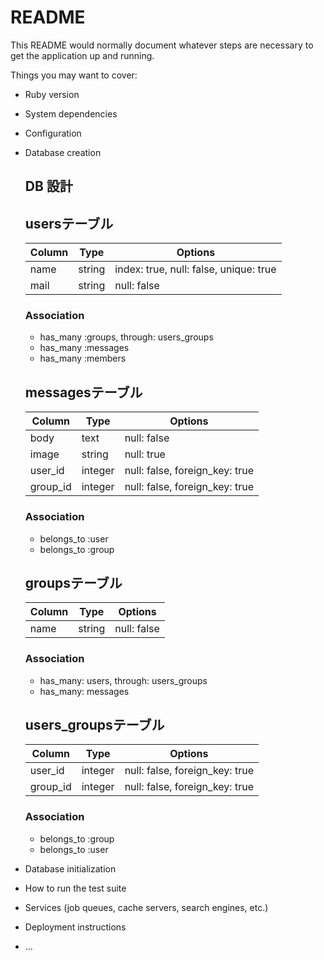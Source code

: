 # README

This README would normally document whatever steps are necessary to get the
application up and running.

Things you may want to cover:

* Ruby version

* System dependencies

* Configuration

* Database creation


	## DB 設計

	## usersテーブル

	|Column|Type|Options|
	|------|----|-------|
	|name|string|index: true, null: false, unique: true|
	|mail|string|null: false|

	### Association
	- has_many :groups, through: users_groups
	- has_many :messages
	- has_many :members


	## messagesテーブル

	|Column|Type|Options|
	|------|----|-------|
	|body|text|null: false|
	|image|string|null: true|
	|user_id|integer|null: false, foreign_key: true|
	|group_id|integer|null: false, foreign_key: true|

	### Association
	- belongs_to :user
	- belongs_to :group


	## groupsテーブル
	|Column|Type|Options|
	|------|----|-------|
	|name|string|null: false|

	### Association
	- has_many: users, through: users_groups
	- has_many: messages


	## users_groupsテーブル

	|Column|Type|Options|
	|------|----|-------|
	|user_id|integer|null: false, foreign_key: true|
	|group_id|integer|null: false, foreign_key: true|

	### Association
	- belongs_to :group
	- belongs_to :user






* Database initialization

* How to run the test suite

* Services (job queues, cache servers, search engines, etc.)

* Deployment instructions

* ...
